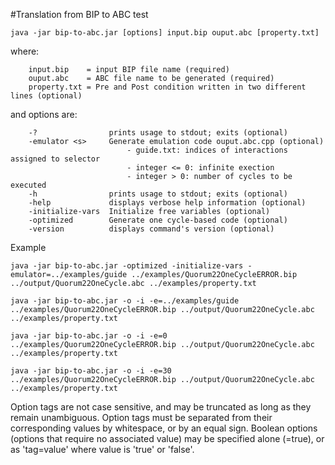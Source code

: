 #Translation from BIP to ABC
        test


`java -jar bip-to-abc.jar [options] input.bip ouput.abc [property.txt]`

where:

        input.bip    = input BIP file name (required)
        ouput.abc    = ABC file name to be generated (required)
        property.txt = Pre and Post condition written in two different lines (optional)

and options are:

        -?                prints usage to stdout; exits (optional)  
        -emulator <s>     Generate emulation code ouput.abc.cpp (optional)  
                              - guide.txt: indices of interactions assigned to selector  
                              - integer <= 0: infinite exection  
                              - integer > 0: number of cycles to be executed  
        -h                prints usage to stdout; exits (optional) 
        -help             displays verbose help information (optional)
        -initialize-vars  Initialize free variables (optional)
        -optimized        Generate one cycle-based code (optional)
        -version          displays command's version (optional)


Example

`java -jar bip-to-abc.jar -optimized -initialize-vars -emulator=../examples/guide ../examples/Quorum22OneCycleERROR.bip ../output/Quorum22OneCycle.abc ../examples/property.txt`

`java -jar bip-to-abc.jar -o -i -e=../examples/guide ../examples/Quorum22OneCycleERROR.bip ../output/Quorum22OneCycle.abc ../examples/property.txt`

`java -jar bip-to-abc.jar -o -i -e=0 ../examples/Quorum22OneCycleERROR.bip ../output/Quorum22OneCycle.abc ../examples/property.txt`

`java -jar bip-to-abc.jar -o -i -e=30 ../examples/Quorum22OneCycleERROR.bip ../output/Quorum22OneCycle.abc ../examples/property.txt`

Option tags are not case sensitive, and may be truncated as long as they remain unambiguous.  Option tags must be separated from their corresponding values by whitespace, or by an equal sign.  Boolean options (options that require no associated value) may be specified alone (=true), or as 'tag=value' where value is 'true' or 'false'.

